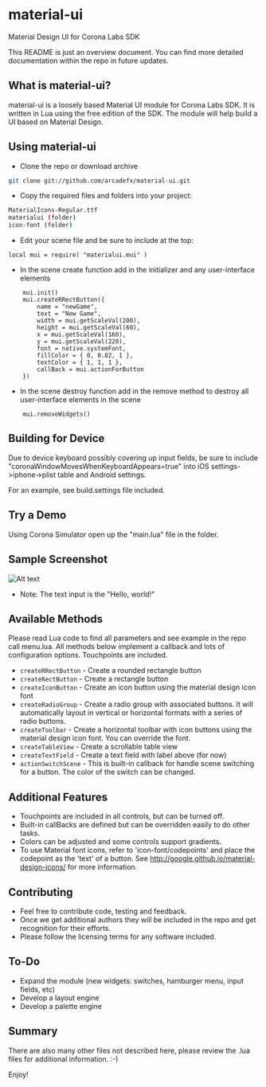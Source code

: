 # material-ui
Material Design UI for Corona Labs SDK

This README is just an overview document. You can find more detailed documentation within the repo in future updates.

What is material-ui?
--------------

material-ui is a loosely based Material UI module for Corona Labs SDK.  It is written in Lua using the free edition of the SDK.  The module will help build a UI based on Material Design.

Using material-ui
--------------

* Clone the repo or download archive
```bash
git clone git://github.com/arcadefx/material-ui.git
```
* Copy the required files and folders into your project:
```bash
MaterialIcons-Regular.ttf
materialui (folder)
icon-font (folder)
```
* Edit your scene file and be sure to include at the top:
```
local mui = require( "materialui.mui" )
```
* In the scene create function add in the initializer and any user-interface elements
```
    mui.init()
    mui.createRRectButton({
        name = "newGame",
        text = "New Game",
        width = mui.getScaleVal(200),
        height = mui.getScaleVal(60),
        x = mui.getScaleVal(160),
        y = mui.getScaleVal(220),
        font = native.systemFont,
        fillColor = { 0, 0.82, 1 },
        textColor = { 1, 1, 1 },
        callBack = mui.actionForButton
    })
```
* In the scene destroy function add in the remove method to destroy all user-interface elements in the scene
```
    mui.removeWidgets()
```

Building for Device
-------------
Due to device keyboard possibly covering up input fields, be sure to include "coronaWindowMovesWhenKeyboardAppears=true" into iOS settings->iphone->plist table and Android settings.

For an example, see build.settings file included.


Try a Demo
-------------
Using Corona Simulator open up the "main.lua" file in the folder.

Sample Screenshot
-------------
![Alt text](http://www.anedix.com/images/github/materialui-sample-view-1.png "Controls including text input")
- Note: The text input is the "Hello, world!"

Available Methods
-------------
Please read Lua code to find all parameters and see example in the repo call menu.lua.  All methods below implement a callback and lots of configuration options.  Touchpoints are included.

- `createRRectButton` - Create a rounded rectangle button
- `createRectButton` - Create a rectangle button
- `createIconButton` - Create an icon button using the material design icon font
- `createRadioGroup` - Create a radio group with associated buttons.  It will automatically layout in vertical or horizontal formats with a series of radio buttons.
- `createToolbar` - Create a horizontal toolbar with icon buttons using the material design icon font. You can override the font.
- `createTableView` - Create a scrollable table view
- `createTextField` - Create a text field with label above (for now)
- `actionSwitchScene` - This is built-in callback for handle scene switching for a button. The color of the switch can be changed.

Additional Features
-------------
* Touchpoints are included in all controls, but can be turned off.
* Built-in callBacks are defined but can be overridden easily to do other tasks.
* Colors can be adjusted and some controls support gradients.
* To use Material font icons, refer to 'icon-font/codepoints' and place the codepoint as the 'text' of a button.  See http://google.github.io/material-design-icons/ for more information.

Contributing
-------------
* Feel free to contribute code, testing and feedback.
* Once we get additional authors they will be included in the repo and get recognition for their efforts.
* Please follow the licensing terms for any software included.

To-Do
-------------
* Expand the module (new widgets: switches, hamburger menu, input fields, etc)
* Develop a layout engine 
* Develop a palette engine

Summary
-------------
There are also many other files not described here,  please review the .lua files for additional information. :-)

Enjoy!

